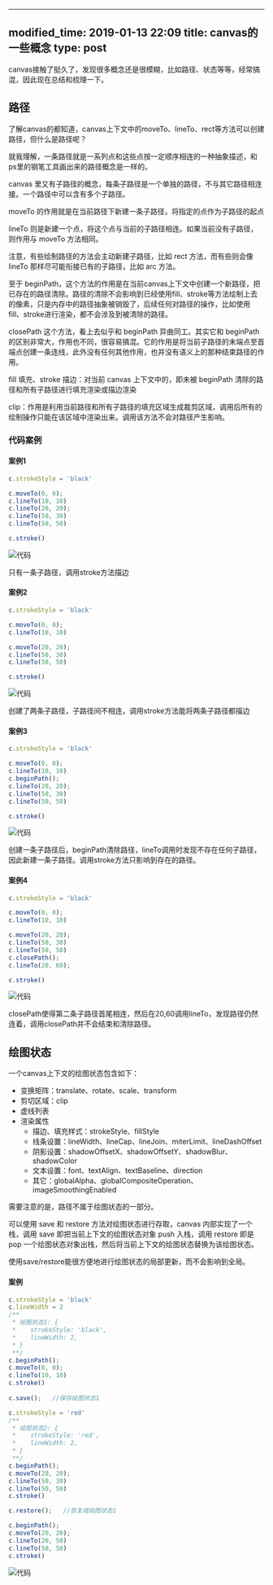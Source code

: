 ---
modified_time: 2019-01-13 22:09
title: canvas的一些概念
type: post
----


canvas接触了挺久了，发现很多概念还是很模糊，比如路径、状态等等，经常搞混，因此现在总结和梳理一下。

## 路径

了解canvas的都知道，canvas上下文中的moveTo、lineTo、rect等方法可以创建路径，但什么是路径呢？

就我理解，一条路径就是一系列点和这些点按一定顺序相连的一种抽象描述，和ps里的钢笔工具画出来的路径概念是一样的。

canvas 里又有子路径的概念，每条子路径是一个单独的路径，不与其它路径相连接。一个路径中可以含有多个子路径。

moveTo 的作用就是在当前路径下新建一条子路径，将指定的点作为子路径的起点

lineTo 则是新建一个点，将这个点与当前的子路径相连。如果当前没有子路径，则作用与 moveTo 方法相同。

注意，有些绘制路径的方法会主动新建子路径，比如 rect 方法，而有些则会像 lineTo 那样尽可能衔接已有的子路径，比如 arc 方法。

至于 beginPath，这个方法的作用是在当前canvas上下文中创建一个新路径，把已存在的路径清除。路径的清除不会影响到已经使用fill、stroke等方法绘制上去的像素，只是内存中的路径抽象被销毁了，后续任何对路径的操作，比如使用fill、stroke进行渲染，都不会涉及到被清除的路径。

closePath 这个方法，看上去似乎和 beginPath 异曲同工。其实它和 beginPath 的区别非常大，作用也不同，很容易搞混。它的作用是将当前子路径的末端点至首端点创建一条连线，此外没有任何其他作用，也并没有语义上的那种结束路径的作用。

fill 填充、stroke 描边：对当前 canvas 上下文中的，即未被 beginPath 清除的路径和所有子路径进行填充渲染或描边渲染

clip：作用是利用当前路径和所有子路径的填充区域生成裁剪区域，调用后所有的绘制操作只能在该区域中渲染出来。调用该方法不会对路径产生影响。

### 代码案例

#### 案例1
```js
c.strokeStyle = 'black'

c.moveTo(0, 0);
c.lineTo(10, 10)
c.lineTo(20, 20);
c.lineTo(50, 30)
c.lineTo(50, 50)

c.stroke()
```
![代码](https://blog-1253663928.cos.ap-guangzhou.myqcloud.com/%E5%B1%8F%E5%B9%95%E5%BF%AB%E7%85%A7%202019-01-13%2021.45.55.png)

只有一条子路径，调用stroke方法描边

#### 案例2
```js
c.strokeStyle = 'black'

c.moveTo(0, 0);
c.lineTo(10, 10)

c.moveTo(20, 20);
c.lineTo(50, 30)
c.lineTo(50, 50)

c.stroke()
```
![代码](https://blog-1253663928.cos.ap-guangzhou.myqcloud.com/%E5%B1%8F%E5%B9%95%E5%BF%AB%E7%85%A7%202019-01-13%2021.41.11.png)

创建了两条子路径，子路径间不相连，调用stroke方法能将两条子路径都描边

#### 案例3
```js
c.strokeStyle = 'black'

c.moveTo(0, 0);
c.lineTo(10, 10)
c.beginPath();
c.lineTo(20, 20);
c.lineTo(50, 30)
c.lineTo(50, 50)

c.stroke()
```
![代码](https://blog-1253663928.cos.ap-guangzhou.myqcloud.com/%E5%B1%8F%E5%B9%95%E5%BF%AB%E7%85%A7%202019-01-13%2021.50.15.png)

创建一条子路径后，beginPath清除路径，lineTo调用时发现不存在任何子路径，因此新建一条子路径。调用stroke方法只影响到存在的路径。

#### 案例4
```js
c.strokeStyle = 'black'

c.moveTo(0, 0);
c.lineTo(10, 10)

c.moveTo(20, 20);
c.lineTo(50, 30)
c.lineTo(50, 50)
c.closePath();
c.lineTo(20, 60);

c.stroke()
```
![代码](https://blog-1253663928.cos.ap-guangzhou.myqcloud.com/%E5%B1%8F%E5%B9%95%E5%BF%AB%E7%85%A7%202019-01-13%2021.56.39.png)

closePath使得第二条子路径首尾相连，然后在20,60调用lineTo，发现路径仍然连着，调用closePath并不会结束和清除路径。



## 绘图状态

一个canvas上下文的绘图状态包含如下：

- 变换矩阵：translate、rotate、scale、transform
- 剪切区域：clip
- 虚线列表
- 渲染属性 
    - 描边、填充样式：strokeStyle、fillStyle 
    - 线条设置：lineWidth、lineCap、lineJoin、miterLimit、lineDashOffset 
    - 阴影设置：shadowOffsetX、shadowOffsetY、shadowBlur、shadowColor 
    - 文本设置：font、textAlign、textBaseline、direction
    - 其它：globalAlpha、globalCompositeOperation、imageSmoothingEnabled

需要注意的是，路径不属于绘图状态的一部分。

可以使用 save 和 restore 方法对绘图状态进行存取，canvas 内部实现了一个栈，调用 save 即把当前上下文的绘图状态对象 push 入栈，调用 restore 即是 pop 一个绘图状态对象出栈，然后将当前上下文的绘图状态替换为该绘图状态。

使用save/restore能很方便地进行绘图状态的局部更新，而不会影响到全局。

#### 案例
```js
c.strokeStyle = 'black'
c.lineWidth = 2
/**
 * 绘图状态1: {
 *    strokeStyle: 'black',
 *    lineWidth: 2,
 * }
 **/    
c.beginPath();
c.moveTo(0, 0);
c.lineTo(10, 10)
c.stroke()
    
c.save();   //保存绘图状态1

c.strokeStyle = 'red'
/**
 * 绘图状态2: {
 *    strokeStyle: 'red',
 *    lineWidth: 2,
 * }
 **/  
c.beginPath();
c.moveTo(20, 20);
c.lineTo(50, 30)
c.lineTo(50, 50)
c.stroke()

c.restore();   //恢复成绘图状态1

c.beginPath();
c.moveTo(20, 20);
c.lineTo(20, 50)
c.lineTo(50, 50)
c.stroke()
```
![代码](https://blog-1253663928.cos.ap-guangzhou.myqcloud.com/%E5%B1%8F%E5%B9%95%E5%BF%AB%E7%85%A7%202019-01-13%2022.09.12.png)
